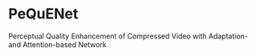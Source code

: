 # PeQuENet
Perceptual Quality Enhancement of Compressed Video with Adaptation- and Attention-based Network
